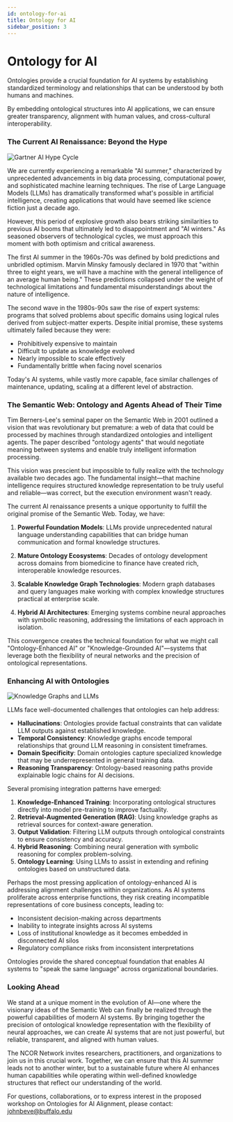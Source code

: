 ```yaml
---
id: ontology-for-ai
title: Ontology for AI
sidebar_position: 3
---
```


# Ontology for AI

Ontologies provide a crucial foundation for AI systems by establishing standardized terminology and relationships that can be understood by both humans and machines.

By embedding ontological structures into AI applications, we can ensure greater transparency, alignment with human values, and cross-cultural interoperability.

### The Current AI Renaissance: Beyond the Hype

<div style={{display: 'flex', justifyContent: 'center', margin: '2rem 0'}}>
  <img 
    src="/img/gartner-hype-cycle.png" 
    alt="Gartner AI Hype Cycle" 
    style={{
      maxWidth: '70%', 
      borderRadius: '8px', 
      boxShadow: '0 4px 12px rgba(0, 0, 0, 0.15)',
      border: '1px solid #eaeaea'
    }} 
  />
</div>

We are currently experiencing a remarkable "AI summer," characterized by unprecedented advancements in big data processing, computational power, and sophisticated machine learning techniques. The rise of Large Language Models (LLMs) has dramatically transformed what's possible in artificial intelligence, creating applications that would have seemed like science fiction just a decade ago.

However, this period of explosive growth also bears striking similarities to previous AI booms that ultimately led to disappointment and "AI winters." As seasoned observers of technological cycles, we must approach this moment with both optimism and critical awareness.

The first AI summer in the 1960s-70s was defined by bold predictions and unbridled optimism. Marvin Minsky famously declared in 1970 that "within three to eight years, we will have a machine with the general intelligence of an average human being." These predictions collapsed under the weight of technological limitations and fundamental misunderstandings about the nature of intelligence.

The second wave in the 1980s-90s saw the rise of expert systems: programs that solved problems about specific domains using logical rules derived from subject-matter experts. Despite initial promise, these systems ultimately failed because they were:
- Prohibitively expensive to maintain
- Difficult to update as knowledge evolved
- Nearly impossible to scale effectively
- Fundamentally brittle when facing novel scenarios

Today's AI systems, while vastly more capable, face similar challenges of maintenance, updating, scaling at a different level of abstraction.

### The Semantic Web: Ontology and Agents Ahead of Their Time

Tim Berners-Lee's seminal paper on the Semantic Web in 2001 outlined a vision that was revolutionary but premature: a web of data that could be processed by machines through standardized ontologies and intelligent agents. The paper described "ontology agents" that would negotiate meaning between systems and enable truly intelligent information processing.

This vision was prescient but impossible to fully realize with the technology available two decades ago. The fundamental insight—that machine intelligence requires structured knowledge representation to be truly useful and reliable—was correct, but the execution environment wasn't ready.

The current AI renaissance presents a unique opportunity to fulfill the original promise of the Semantic Web. Today, we have:

1. **Powerful Foundation Models**: LLMs provide unprecedented natural language understanding capabilities that can bridge human communication and formal knowledge structures.

2. **Mature Ontology Ecosystems**: Decades of ontology development across domains from biomedicine to finance have created rich, interoperable knowledge resources.

3. **Scalable Knowledge Graph Technologies**: Modern graph databases and query languages make working with complex knowledge structures practical at enterprise scale.

4. **Hybrid AI Architectures**: Emerging systems combine neural approaches with symbolic reasoning, addressing the limitations of each approach in isolation.

This convergence creates the technical foundation for what we might call "Ontology-Enhanced AI" or "Knowledge-Grounded AI"—systems that leverage both the flexibility of neural networks and the precision of ontological representations.

### Enhancing AI with Ontologies

<div style={{display: 'flex', justifyContent: 'center', margin: '2rem 0'}}>
  <img 
    src="/img/kg-llm.png" 
    alt="Knowledge Graphs and LLMs" 
    style={{
      maxWidth: '70%', 
      borderRadius: '8px', 
      boxShadow: '0 4px 12px rgba(0, 0, 0, 0.15)',
      border: '1px solid #eaeaea'
    }} 
  />
</div>

LLMs face well-documented challenges that ontologies can help address:

- **Hallucinations**: Ontologies provide factual constraints that can validate LLM outputs against established knowledge.
- **Temporal Consistency**: Knowledge graphs encode temporal relationships that ground LLM reasoning in consistent timeframes.
- **Domain Specificity**: Domain ontologies capture specialized knowledge that may be underrepresented in general training data.
- **Reasoning Transparency**: Ontology-based reasoning paths provide explainable logic chains for AI decisions.

Several promising integration patterns have emerged:

1. **Knowledge-Enhanced Training**: Incorporating ontological structures directly into model pre-training to improve factuality.
2. **Retrieval-Augmented Generation (RAG)**: Using knowledge graphs as retrieval sources for context-aware generation.
3. **Output Validation**: Filtering LLM outputs through ontological constraints to ensure consistency and accuracy.
4. **Hybrid Reasoning**: Combining neural generation with symbolic reasoning for complex problem-solving.
5. **Ontology Learning**: Using LLMs to assist in extending and refining ontologies based on unstructured data.

Perhaps the most pressing application of ontology-enhanced AI is addressing alignment challenges within organizations. As AI systems proliferate across enterprise functions, they risk creating incompatible representations of core business concepts, leading to:

- Inconsistent decision-making across departments
- Inability to integrate insights across AI systems
- Loss of institutional knowledge as it becomes embedded in disconnected AI silos
- Regulatory compliance risks from inconsistent interpretations

Ontologies provide the shared conceptual foundation that enables AI systems to "speak the same language" across organizational boundaries.

### Looking Ahead

We stand at a unique moment in the evolution of AI—one where the visionary ideas of the Semantic Web can finally be realized through the powerful capabilities of modern AI systems. By bringing together the precision of ontological knowledge representation with the flexibility of neural approaches, we can create AI systems that are not just powerful, but reliable, transparent, and aligned with human values.

The NCOR Network invites researchers, practitioners, and organizations to join us in this crucial work. Together, we can ensure that this AI summer leads not to another winter, but to a sustainable future where AI enhances human capabilities while operating within well-defined knowledge structures that reflect our understanding of the world.

For questions, collaborations, or to express interest in the proposed workshop on Ontologies for AI Alignment, please contact: johnbeve@buffalo.edu
